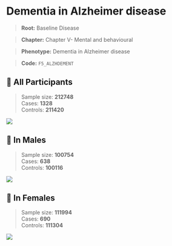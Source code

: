 # Dementia in Alzheimer disease

> **Root:** Baseline Disease  

> **Chapter:** Chapter V- Mental and behavioural  

> **Phenotype:** Dementia in Alzheimer disease  

> **Code:** `F5_ALZHDEMENT`

## 🧪 All Participants  
> Sample size: **212748**  
> Cases: **1328**  
> Controls: **211420**
<img src="/Disease/Figures/ALL/Incidence/F5_ALZHDEMENT.png"/>
<CsvTable src="/Disease/Data/ALL/Incidence/COX_F5_ALZHDEMENT.csv" label="🔍 View full results" />

## 👨 In Males  
> Sample size: **100754**  
> Cases: **638**  
> Controls: **100116**
<img src="/Disease/Figures/Male/Incidence/F5_ALZHDEMENT.png"/>
<CsvTable src="/Disease/Data/Male/Incidence/COX_F5_ALZHDEMENT.csv" label="🔍 View full results" />

## 👩 In Females  
> Sample size: **111994**  
> Cases: **690**  
> Controls: **111304**
<img src="/Disease/Figures/Female/Incidence/F5_ALZHDEMENT.png"/>
<CsvTable src="/Disease/Data/Female/Incidence/COX_F5_ALZHDEMENT.csv" label="🔍 View full results" />
